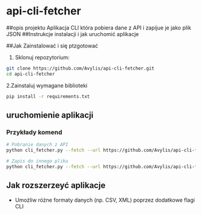 # api-cli-fetcher

##opis projektu
Aplikacja CLI która pobiera dane z API i zapijue je jako plik JSON
##Instrukcje instalacji i jak uruchomić aplikacje

##Jak Zainstalować i się ptzgotować
1. Sklonuj repozytorium:

```bash
git clone https://github.com/Avylis/api-cli-fetcher.git
cd api-cli-fetcher
```
2.Zainstaluj wymagane biblioteki

```bash
pip install -r requirements.txt
```

## uruchomienie aplikacji
### Przykłady komend

```bash
# Pobranie danych z API
python cli_fetcher.py --fetch --url https://github.com/Avylis/api-cli-fetcher

# Zapis do innego pliku
python cli_fetcher.py --fetch --url https://github.com/Avylis/api-cli-fetcher --output dane.json
```

## Jak rozszerzeyć aplikacje
- Umożliw różne formaty danych (np. CSV, XML) poprzez dodatkowe flagi CLI
